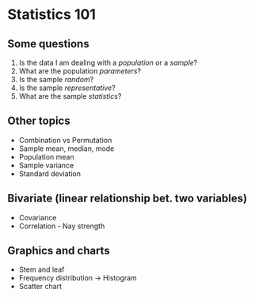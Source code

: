 # Statistics 101

## Some questions
1. Is the data I am dealing with a *population* or a *sample*?
2. What are the population *parameters*?
3. Is the sample *random*?
4. Is the sample *representative*?
5. What are the sample *statistics*?

## Other topics
- Combination vs Permutation
- Sample mean, median, mode
- Population mean
- Sample variance
- Standard deviation

## Bivariate (linear relationship bet. two variables)
- Covariance
- Correlation - Nay strength

## Graphics and charts
- Stem and leaf
- Frequency distribution -> Histogram
- Scatter chart

